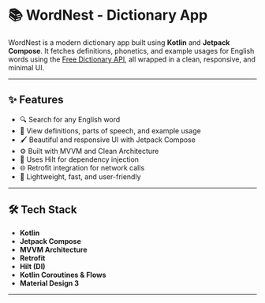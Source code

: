 # 📚 WordNest - Dictionary App

WordNest is a modern dictionary app built using **Kotlin** and **Jetpack Compose**. It fetches definitions, phonetics, and example usages for English words using the [Free Dictionary API](https://dictionaryapi.dev/), all wrapped in a clean, responsive, and minimal UI.

---

## ✨ Features

- 🔍 Search for any English word
- 📖 View definitions, parts of speech, and example usage
- 🖌️ Beautiful and responsive UI with Jetpack Compose
- ⚙️ Built with MVVM and Clean Architecture
- 🧠 Uses Hilt for dependency injection
- 🌐 Retrofit integration for network calls
- 🚀 Lightweight, fast, and user-friendly

---

## 🛠️ Tech Stack

- **Kotlin**
- **Jetpack Compose**
- **MVVM Architecture**
- **Retrofit**
- **Hilt (DI)**
- **Kotlin Coroutines & Flows**
- **Material Design 3**

---

